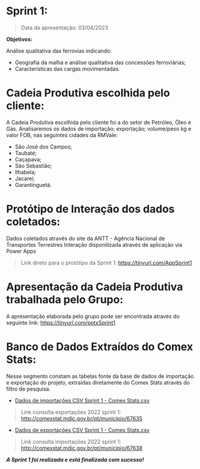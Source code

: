 # Sprint 1:
>   Data da apresentação: 03/04/2023

**Objetivos:**
 
 Análise qualitativa das ferrovias indicando: 
- Geografia da malha e análise qualitativa das concessões ferroviárias; 
- Características das cargas movimentadas.


# Cadeia Produtiva escolhida pelo cliente:
A Cadeia Produtiva escolhida pelo cliente foi a do setor de Petróleo, Óleo e Gás. 
Analisaremos os dados de importação; exportação; volume/peso kg e valor FOB, nas seguintes cidades da RMVale:
* São José dos Campos;
* Taubaté;
* Caçapava;
* São Sebastião;
* Ilhabela;
* Jacareí;
* Garantinguetá.

# Protótipo de Interação dos dados coletados:
Dados coletados através do site da ANTT - Agência Nacional de Transportes Terrestres
Interação disponilizada através de aplicação via Power Apps
> Link direto para o protótipo da Sprint 1: https://tinyurl.com/AppSprint1

# Apresentação da Cadeia Produtiva trabalhada pelo Grupo: 
A apresentação elaborada pelo grupo pode ser encontrada através do seguinte link:
https://tinyurl.com/pptxSprint1

# Banco de Dados Extraídos do Comex Stats:
Nesse segmento constam as tabelas fonte da base de dados de importação e exportação do projeto, extraídas diretamente do Comex Stats através do filtro de pesquisa.

* [Dados de importações CSV Sprint 1 - Comex Stats.csv](https://github.com/magamissy/FATEC-Log-Noturno-API-1-P.O.G-/files/9721048/Dados.de.importacoes.CSV.Sprint.1.-.Comex.Stats.csv)
> Link consulta exportações 2022 sprint 1: http://comexstat.mdic.gov.br/pt/municipio/67635

* [Dados de exportações CSV Sprint 1 - Comex Stats.csv](https://github.com/magamissy/FATEC-Log-Noturno-API-1-P.O.G-/files/9721049/Dados.de.exportacoes.CSV.Sprint.1.-.Comex.Stats.csv)
> Link consulta importações 2022 sprint 1: http://comexstat.mdic.gov.br/pt/municipio/67638




_**A Sprint 1 foi realizada e está finalizada com sucesso!**_
